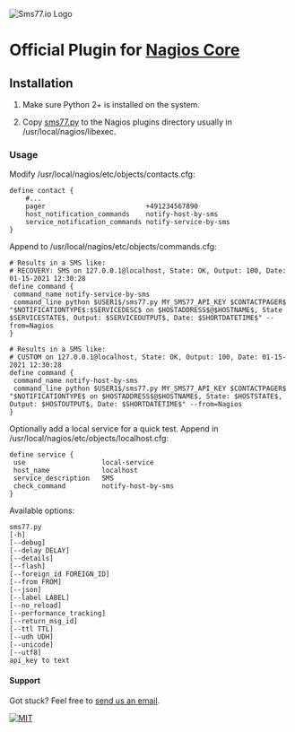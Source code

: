 ![Sms77.io Logo](https://www.sms77.io/wp-content/uploads/2019/07/sms77-Logo-400x79.png "Sms77.io Logo")


# Official Plugin for [Nagios Core](https://www.nagios.com/products/nagios-core/)


## Installation
1. Make sure Python 2+ is installed on the system.

2. Copy [sms77.py](./sms77.py) to the Nagios plugins directory usually in /usr/local/nagios/libexec.

### Usage

Modify /usr/local/nagios/etc/objects/contacts.cfg:
```
define contact {
    #...
    pager                         +491234567890
    host_notification_commands    notify-host-by-sms
    service_notification_commands notify-service-by-sms
}
```

Append to /usr/local/nagios/etc/objects/commands.cfg:
```
# Results in a SMS like:
# RECOVERY: SMS on 127.0.0.1@localhost, State: OK, Output: 100, Date: 01-15-2021 12:30:28
define command {
 command_name notify-service-by-sms
 command_line python $USER1$/sms77.py MY_SMS77_API_KEY $CONTACTPAGER$ "$NOTIFICATIONTYPE$:$SERVICEDESC$ on $HOSTADDRESS$@$HOSTNAME$, State $SERVICESTATE$, Output: $SERVICEOUTPUT$, Date: $SHORTDATETIME$" --from=Nagios
}

# Results in a SMS like:
# CUSTOM on 127.0.0.1@localhost, State: OK, Output: 100, Date: 01-15-2021 12:30:28
define command {
 command_name notify-host-by-sms
 command_line python $USER1$/sms77.py MY_SMS77_API_KEY $CONTACTPAGER$ "$NOTIFICATIONTYPE$ on $HOSTADDRESS$@$HOSTNAME$, State: $HOSTSTATE$, Output: $HOSTOUTPUT$, Date: $SHORTDATETIME$" --from=Nagios
}
```

Optionally add a local service for a quick test.
Append in /usr/local/nagios/etc/objects/localhost.cfg:
```
define service {
 use                   local-service
 host_name             localhost
 service_description   SMS
 check_command         notify-host-by-sms
}
```

Available options:
```
sms77.py 
[-h] 
[--debug]
[--delay DELAY]
[--details]
[--flash]
[--foreign_id FOREIGN_ID] 
[--from FROM] 
[--json] 
[--label LABEL] 
[--no_reload] 
[--performance_tracking] 
[--return_msg_id] 
[--ttl TTL] 
[--udh UDH] 
[--unicode]
[--utf8]
api_key to text
```


#### Support
Got stuck? Feel free to [send us an email](mailto:support@sms77.io).

[![MIT](https://img.shields.io/badge/License-MIT-teal.svg)](./LICENSE)


